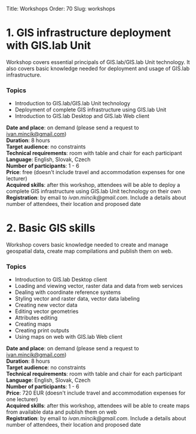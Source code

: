 Title: Workshops
Order: 70
Slug: workshops


# 1. GIS infrastructure deployment with GIS.lab Unit
Workshop covers essential principals of GIS.lab/GIS.lab Unit technology. It also covers basic knowledge needed for
deployment and usage of GIS.lab infrastructure.

### Topics
* Introduction to GIS.lab/GIS.lab Unit technology
* Deployment of complete GIS infrastructure using GIS.lab Unit
* Introduction to GIS.lab Desktop and GIS.lab Web client

__Date and place__: on demand (please send a request to ivan.mincik@gmail.com)  
__Duration__: 8 hours  
__Target audience__: no constraints  
__Technical requirements__: room with table and chair for each participant  
__Language__: English, Slovak, Czech  
__Number of participants__: 1 - 6  
__Price__: free (doesn't include travel and accommodation expenses for one lecturer)  
__Acquired skills__: after this workshop, attendees will be able to deploy a complete GIS infrastructure using GIS.lab Unit technology on their own  
__Registration__: by email to _ivan.mincik@gmail.com_. Include a details about number of attendees, their location and proposed date


# 2. Basic GIS skills
Workshop covers basic knowledge needed to create and manage geospatial data, create map compilations and publish them
on web.

### Topics
* Introduction to GIS.lab Desktop client
* Loading and viewing vector, raster data and data from web services
* Dealing with coordinate reference systems
* Styling vector and raster data, vector data labeling
* Creating new vector data
* Editing vector geometries
* Attributes editing
* Creating maps
* Creating print outputs
* Using maps on web with GIS.lab Web client

__Date and place__: on demand (please send a request to ivan.mincik@gmail.com)  
__Duration__: 8 hours  
__Target audience__: no constraints  
__Technical requirements__: room with table and chair for each participant  
__Language__: English, Slovak, Czech  
__Number of participants__: 1 - 6  
__Price__: 720 EUR (doesn't include travel and accommodation expenses for one lecturer)  
__Acquired skills__: after this workshop, attendees will be able to create maps from available data and publish them on web  
__Registration__: by email to _ivan.mincik@gmail.com_. Include a details about number of attendees, their location and proposed date
